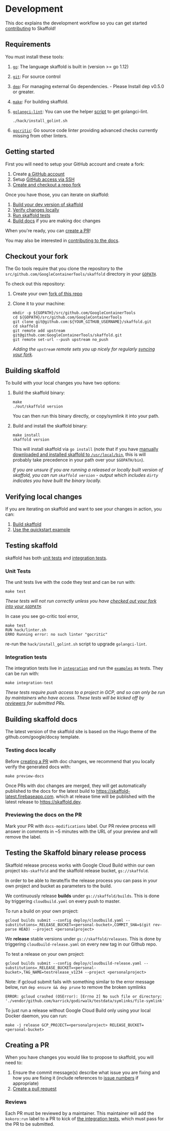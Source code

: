 # Development

This doc explains the development workflow so you can get started
[contributing](CONTRIBUTING.md) to Skaffold!


## Requirements

You must install these tools:

1. [`go`](https://golang.org/doc/install): The language skaffold is
   built in (version >= go 1.12)
1. [`git`](https://help.github.com/articles/set-up-git/): For source control
1. [`dep`](https://github.com/golang/dep): For managing external Go
   dependencies. - Please Install dep v0.5.0 or greater.
1. [`make`](https://www.gnu.org/software/make/): For building skaffold.
1. [`golangci-lint`](https://github.com/golangci/golangci-lint): You can use the
   helper [script](./hack/install_golint.sh) to get golangci-lint.

    ```shell
    ./hack/install_golint.sh
    ```

1. [`gocritic`](https://github.com/go-critic/go-critic): Go source code linter
   providing advanced checks currently missing from other linters.

## Getting started

First you will need to setup your GitHub account and create a fork:

1. Create [a GitHub account](https://github.com/join)
1. Setup [GitHub access via
   SSH](https://help.github.com/articles/connecting-to-github-with-ssh/)
1. [Create and checkout a repo fork](#checkout-your-fork)

Once you have those, you can iterate on skaffold:

1. [Build your dev version of skaffold](#building-skaffold)
1. [Verify changes locally](#verifying-local-changes)
1. [Run skaffold tests](#testing-skaffold)
1. [Build docs](#building-skaffold-docs) if you are making doc changes

When you're ready, you can [create a PR](#creating-a-pr)!

You may also be interested in [contributing to the docs](#contributing-to-skaffold-docs).

## Checkout your fork

The Go tools require that you clone the repository to the `src/github.com/GoogleContainerTools/skaffold` directory
in your [`GOPATH`](https://github.com/golang/go/wiki/SettingGOPATH).

To check out this repository:

1. Create your own [fork of this
  repo](https://help.github.com/articles/fork-a-repo/)

1. Clone it to your machine:

   ```shell
   mkdir -p ${GOPATH}/src/github.com/GoogleContainerTools
   cd ${GOPATH}/src/github.com/GoogleContainerTools
   git clone git@github.com:${YOUR_GITHUB_USERNAME}/skaffold.git
   cd skaffold
   git remote add upstream git@github.com:GoogleContainerTools/skaffold.git
   git remote set-url --push upstream no_push
   ```

   _Adding the `upstream` remote sets you up nicely for regularly [syncing your
   fork](https://help.github.com/articles/syncing-a-fork/)._

## Building skaffold

To build with your local changes you have two options:

1. Build the skaffold binary:

   ```shell
   make
   ./out/skaffold version
   ```

   You can then run this binary directly, or copy/symlink it into your path.

1. Build and install the skaffold binary:

   ```shell
   make install
   skaffold version
   ```

   This will install skaffold via `go install` (note that if you have [manually downloaded
   and installed skaffold to `/usr/local/bin`](README.md#install), this is will probably
   take precedence in your path over your `$GOPATH/bin`).

   _If you are unsure if you are running a released or locally built version of skaffold, you
   can run `skaffold version` - output which includes `dirty` indicates you have built the
   binary locally._

## Verifying local changes

If you are iterating on skaffold and want to see your changes in action, you can:

1. [Build skaffold](#building-skaffold)
2. [Use the quickstart example](README.md#iterative-development)

## Testing skaffold

skaffold has both [unit tests](#unit-tests) and [integration tests](#integration-tests).

### Unit Tests

The unit tests live with the code they test and can be run with:

```shell
make test
```

_These tests will not run correctly unless you have [checked out your fork into your `$GOPATH`](#checkout-your-fork)._

In case you see go-critic tool error,

```shell
make test
RUN hack/linter.sh
ERRO Running error: no such linter "gocritic"
```

re-run the `hack/install_golint.sh` script to upgrade `golangci-lint`.

### Integration tests

The integration tests live in [`integration`](./integration) and run the [`examples`](./examples)
as tests. They can be run with:

```shell
make integration-test
```

_These tests require push access to a project in GCP, and so can only be run
by maintainers who have access. These tests will be kicked off by [reviewers](#reviews)
for submitted PRs._

## Building skaffold docs

The latest version of the skaffold site is based on the Hugo theme of the github.com/google/docsy template.

### Testing docs locally

Before [creating a PR](#creating-a-pr) with doc changes, we recommend that you locally verify the
generated docs with:

```shell
make preview-docs
```
Once PRs with doc changes are merged, they will get automatically published to the docs
for the latest build to https://skaffold-latest.firebaseapp.com.
which at release time will be published with the latest release to https://skaffold.dev.

### Previewing the docs on the PR

Mark your PR with `docs-modifications` label. Our PR review process will answer in comments in ~5 minutes with the URL of your preview and will remove the label.

## Testing the Skaffold binary release process

Skaffold release process works with Google Cloud Build within our own project `k8s-skaffold` and the skaffold release bucket, `gs://skaffold`.

In order to be able to iterate/fix the release process you can pass in your own project and bucket as parameters to the build.

We continuously release **builds** under `gs://skaffold/builds`. This is done by triggering `cloudbuild.yaml` on every push to master.

To run a build on your own project:

```
gcloud builds submit --config deploy/cloudbuild.yaml --substitutions=_RELEASE_BUCKET=<personal-bucket>,COMMIT_SHA=$(git rev-parse HEAD) --project <personalproject>
```

We **release** stable versions under `gs://skaffold/releases`. This is done by triggering `cloudbuild-release.yaml` on every new tag in our Github repo.

To test a release on your own project:

```
gcloud builds submit --config deploy/cloudbuild-release.yaml --substitutions=_RELEASE_BUCKET=<personal-bucket>,TAG_NAME=testrelease_v1234 --project <personalproject>
```

Note: if gcloud submit fails with something similar to the error message below, run `dep ensure && dep prune` to remove the broken symlinks
```
ERROR: gcloud crashed (OSError): [Errno 2] No such file or directory: './vendor/github.com/karrick/godirwalk/testdata/symlinks/file-symlink'

```

To just run a release without Google Cloud Build only using your local Docker daemon, you can run:

```
make -j release GCP_PROJECT=<personalproject> RELEASE_BUCKET=<personal-bucket>
```

## Creating a PR

When you have changes you would like to propose to skaffold, you will need to:

1. Ensure the commit message(s) describe what issue you are fixing and how you are fixing it
   (include references to [issue numbers](https://help.github.com/articles/closing-issues-using-keywords/)
   if appropriate)
1. [Create a pull request](https://help.github.com/articles/creating-a-pull-request-from-a-fork/)

### Reviews

Each PR must be reviewed by a maintainer. This maintainer will add the `kokoro:run` label
to a PR to kick of [the integration tests](#integration-tests), which must pass for the PR
to be submitted.
